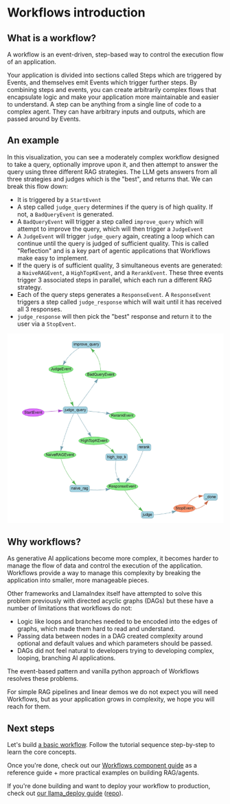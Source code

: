 # Workflows introduction

## What is a workflow?

A workflow is an event-driven, step-based way to control the execution flow of an application.

Your application is divided into sections called Steps which are triggered by Events, and themselves emit Events which trigger further steps. By combining steps and events, you can create arbitrarily complex flows that encapsulate logic and make your application more maintainable and easier to understand. A step can be anything from a single line of code to a complex agent. They can have arbitrary inputs and outputs, which are passed around by Events.

## An example

In this visualization, you can see a moderately complex workflow designed to take a query, optionally improve upon it, and then attempt to answer the query using three different RAG strategies. The LLM gets answers from all three strategies and judges which is the "best", and returns that. We can break this flow down:

* It is triggered by a `StartEvent`
* A step called `judge_query` determines if the query is of high quality. If not, a `BadQueryEvent` is generated.
* A `BadQueryEvent` will trigger a step called `improve_query` which will attempt to improve the query, which will then trigger a `JudgeEvent`
* A `JudgeEvent` will trigger `judge_query` again, creating a loop which can continue until the query is judged of sufficient quality. This is called "Reflection" and is a key part of agentic applications that Workflows make easy to implement.
* If the query is of sufficient quality, 3 simultaneous events are generated: a `NaiveRAGEvent`, a `HighTopKEvent`, and a `RerankEvent`. These three events trigger 3 associated steps in parallel, which each run a different RAG strategy.
* Each of the query steps generates a `ResponseEvent`. A `ResponseEvent` triggers a step called `judge_response` which will wait until it has received all 3 responses.
* `judge_response` will then pick the "best" response and return it to the user via a `StopEvent`.

![A complex workflow](./complex_flow.png)

## Why workflows?

As generative AI applications become more complex, it becomes harder to manage the flow of data and control the execution of the application. Workflows provide a way to manage this complexity by breaking the application into smaller, more manageable pieces.

Other frameworks and LlamaIndex itself have attempted to solve this problem previously with directed acyclic graphs (DAGs) but these have a number of limitations that workflows do not:

* Logic like loops and branches needed to be encoded into the edges of graphs, which made them hard to read and understand.
* Passing data between nodes in a DAG created complexity around optional and default values and which parameters should be passed.
* DAGs did not feel natural to developers trying to developing complex, looping, branching AI applications.

The event-based pattern and vanilla python approach of Workflows resolves these problems.

For simple RAG pipelines and linear demos we do not expect you will need Workflows, but as your application grows in complexity, we hope you will reach for them.

## Next steps

Let's build [a basic workflow](basic_flow.md). Follow the tutorial sequence step-by-step to learn the core concepts.

Once you're done, check out our [Workflows component guide](../../module_guides/workflow/index.md) as a reference guide + more practical examples on building RAG/agents.

If you're done building and want to deploy your workflow to production, check out [our llama_deploy guide](https://docs.llamaindex.ai/en/stable/module_guides/workflow/deployment/) ([repo](https://github.com/run-llama/llama_deploy)).
